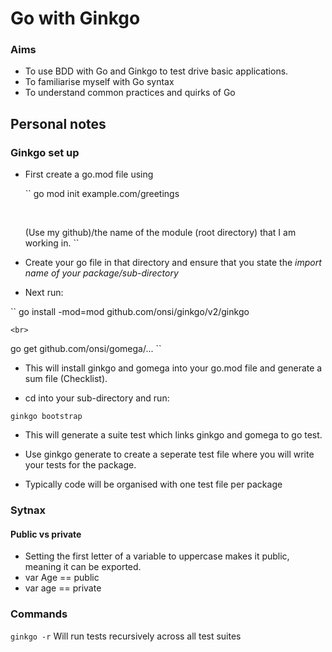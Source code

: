 # Go with Ginkgo
### Aims
- To use BDD with Go and Ginkgo to test drive basic applications.
- To familiarise myself with Go syntax
- To understand common practices and quirks of Go

## Personal notes

### Ginkgo set up

- First create a go.mod file using 

    `` go mod init example.com/greetings 
    
    <br>

    (Use my github)/the name of the module (root directory) that I am working in. ``

- Create your go file in that directory and ensure that you state the *import name of your package/sub-directory*

- Next run:

`` go install -mod=mod github.com/onsi/ginkgo/v2/ginkgo

    <br>

go get github.com/onsi/gomega/... ``

- This will install ginkgo and gomega into your go.mod file and generate a sum file (Checklist).

- cd into your sub-directory and run:

`` ginkgo bootstrap ``

- This will generate a suite test which links ginkgo and gomega to go test.

- Use ginkgo generate to create a seperate test file where you will write your tests for the package.

- Typically code will be organised with one test file per package

### Sytnax
#### Public vs private
- Setting the first letter of a variable to uppercase makes it public, meaning it can be exported.
- var Age == public
- var age == private

### Commands

`` ginkgo -r `` 
Will run tests recursively across all test suites


